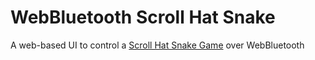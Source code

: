 # WebBluetooth Scroll Hat Snake
A web-based UI to control a [Scroll Hat Snake Game](https://github.com/nico-martin/scroll-hat-snake) over WebBluetooth
